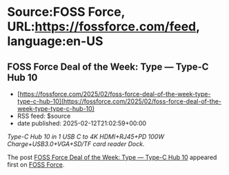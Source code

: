 # Source:FOSS Force, URL:https://fossforce.com/feed, language:en-US

## FOSS Force Deal of the Week: Type — Type-C Hub 10
 - [https://fossforce.com/2025/02/foss-force-deal-of-the-week-type-type-c-hub-10](https://fossforce.com/2025/02/foss-force-deal-of-the-week-type-type-c-hub-10)
 - RSS feed: $source
 - date published: 2025-02-12T21:02:59+00:00

<p><em>Type-C Hub 10 in 1 USB C to 4K HDMI+RJ45+PD 100W Charge+USB3.0+VGA+SD/TF card reader Dock.</em></p>
<p>The post <a href="https://fossforce.com/2025/02/foss-force-deal-of-the-week-type-type-c-hub-10/">FOSS Force Deal of the Week: Type &#8212; Type-C Hub 10</a> appeared first on <a href="https://fossforce.com">FOSS Force</a>.</p>

